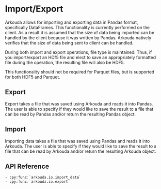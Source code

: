 # Import/Export

Arkouda allows for importing and exporting data in Pandas format, specifically DataFrames. This functionality is currently performed on the client. As a result it is assumed that the size of data being imported can be handled by the client because it was written by Pandas. Arkouda natively verifies that the size of data being sent to client can be handled.

During both import and export operations, file type is maintained. Thus, if you import/export an HDf5 file and elect to save an appropriately formatted file during the operation, the resulting file will also be HDF5.

This functionality should not be required for Parquet files, but is supported for both HDF5 and Parquet.

## Export

Export takes a file that was saved using Arkouda and reads it into Pandas. The user is able to specify if they would like to save the result to a file that can be read by Pandas and/or return the resulting Pandas object.

## Import

Importing data takes a file that was saved using Pandas and reads it into Arkouda. The user is able to specify if they would like to save the result to a file that can be read by Arkouda and/or return the resulting Arkouda object.

## API Reference

```{eval-rst}
- :py:func:`arkouda.io.import_data`
- :py:func:`arkouda.io.export`
```

